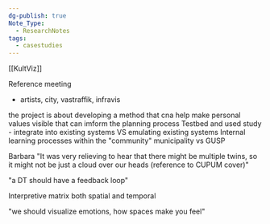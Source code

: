 ```yaml
---
dg-publish: true
Note_Type:
  - ResearchNotes
tags:
  - casestudies
---
```

[[KultViz]]

Reference meeting
- artists, city, vastraffik, infravis

the project is about developing a method that cna help make personal values visible that can imform the planning process
Testbed and used study - integrate into existing systems VS emulating existing systems
Internal learning processes within the  "community" municipality vs GUSP

Barbara "It was very relieving to hear that there might be multiple twins, so it might not be just a cloud over our heads (reference to CUPUM cover)"

"a DT should have a feedback loop"

Interpretive matrix both spatial and temporal

"we should visualize emotions, how spaces make you feel"
